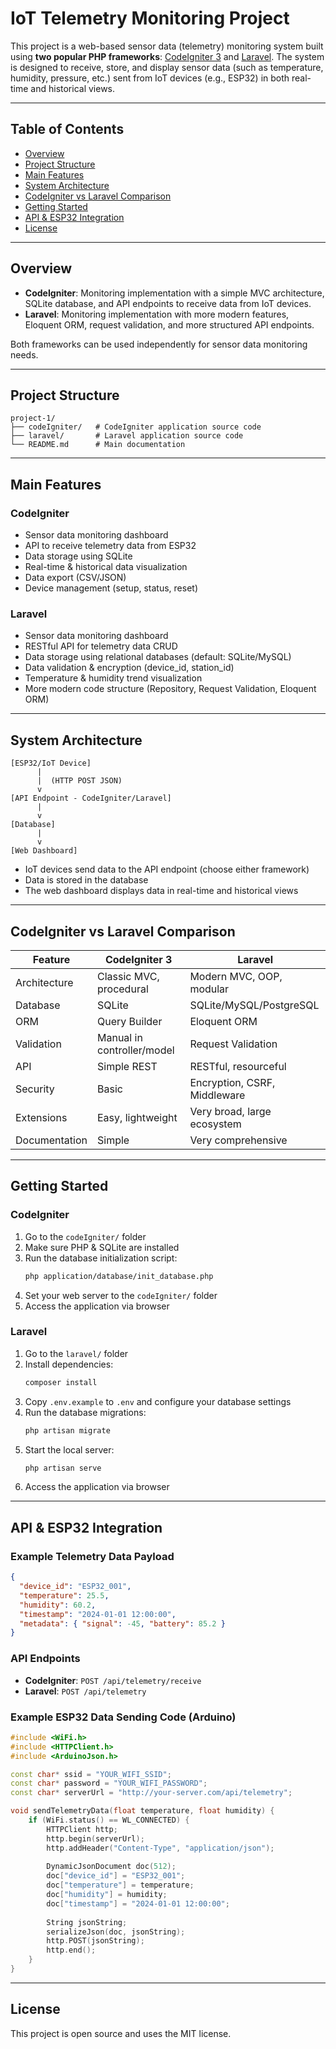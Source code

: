 # IoT Telemetry Monitoring Project

This project is a web-based sensor data (telemetry) monitoring system built using **two popular PHP frameworks**: [CodeIgniter 3](https://codeigniter.com/) and [Laravel](https://laravel.com/). The system is designed to receive, store, and display sensor data (such as temperature, humidity, pressure, etc.) sent from IoT devices (e.g., ESP32) in both real-time and historical views.

---

## Table of Contents
- [Overview](#overview)
- [Project Structure](#project-structure)
- [Main Features](#main-features)
- [System Architecture](#system-architecture)
- [CodeIgniter vs Laravel Comparison](#codeigniter-vs-laravel-comparison)
- [Getting Started](#getting-started)
- [API & ESP32 Integration](#api--esp32-integration)
- [License](#license)

---

## Overview

- **CodeIgniter**: Monitoring implementation with a simple MVC architecture, SQLite database, and API endpoints to receive data from IoT devices.
- **Laravel**: Monitoring implementation with more modern features, Eloquent ORM, request validation, and more structured API endpoints.

Both frameworks can be used independently for sensor data monitoring needs.

---

## Project Structure

```
project-1/
├── codeIgniter/   # CodeIgniter application source code
├── laravel/       # Laravel application source code
└── README.md      # Main documentation
```

---

## Main Features

### CodeIgniter
- Sensor data monitoring dashboard
- API to receive telemetry data from ESP32
- Data storage using SQLite
- Real-time & historical data visualization
- Data export (CSV/JSON)
- Device management (setup, status, reset)

### Laravel
- Sensor data monitoring dashboard
- RESTful API for telemetry data CRUD
- Data storage using relational databases (default: SQLite/MySQL)
- Data validation & encryption (device_id, station_id)
- Temperature & humidity trend visualization
- More modern code structure (Repository, Request Validation, Eloquent ORM)

---

## System Architecture

```
[ESP32/IoT Device]
      |
      |  (HTTP POST JSON)
      v
[API Endpoint - CodeIgniter/Laravel]
      |
      v
[Database]
      |
      v
[Web Dashboard]
```

- IoT devices send data to the API endpoint (choose either framework)
- Data is stored in the database
- The web dashboard displays data in real-time and historical views

---

## CodeIgniter vs Laravel Comparison

| Feature              | CodeIgniter 3                | Laravel                      |
|----------------------|------------------------------|------------------------------|
| Architecture         | Classic MVC, procedural      | Modern MVC, OOP, modular     |
| Database             | SQLite                       | SQLite/MySQL/PostgreSQL      |
| ORM                  | Query Builder                | Eloquent ORM                 |
| Validation           | Manual in controller/model   | Request Validation           |
| API                  | Simple REST                  | RESTful, resourceful         |
| Security             | Basic                        | Encryption, CSRF, Middleware |
| Extensions           | Easy, lightweight            | Very broad, large ecosystem  |
| Documentation        | Simple                       | Very comprehensive           |

---

## Getting Started

### CodeIgniter
1. Go to the `codeIgniter/` folder
2. Make sure PHP & SQLite are installed
3. Run the database initialization script:
   ```bash
   php application/database/init_database.php
   ```
4. Set your web server to the `codeIgniter/` folder
5. Access the application via browser

### Laravel
1. Go to the `laravel/` folder
2. Install dependencies:
   ```bash
   composer install
   ```
3. Copy `.env.example` to `.env` and configure your database settings
4. Run the database migrations:
   ```bash
   php artisan migrate
   ```
5. Start the local server:
   ```bash
   php artisan serve
   ```
6. Access the application via browser

---

## API & ESP32 Integration

### Example Telemetry Data Payload
```json
{
  "device_id": "ESP32_001",
  "temperature": 25.5,
  "humidity": 60.2,
  "timestamp": "2024-01-01 12:00:00",
  "metadata": { "signal": -45, "battery": 85.2 }
}
```

### API Endpoints
- **CodeIgniter**: `POST /api/telemetry/receive`
- **Laravel**: `POST /api/telemetry`

### Example ESP32 Data Sending Code (Arduino)
```cpp
#include <WiFi.h>
#include <HTTPClient.h>
#include <ArduinoJson.h>

const char* ssid = "YOUR_WIFI_SSID";
const char* password = "YOUR_WIFI_PASSWORD";
const char* serverUrl = "http://your-server.com/api/telemetry";

void sendTelemetryData(float temperature, float humidity) {
    if (WiFi.status() == WL_CONNECTED) {
        HTTPClient http;
        http.begin(serverUrl);
        http.addHeader("Content-Type", "application/json");
        
        DynamicJsonDocument doc(512);
        doc["device_id"] = "ESP32_001";
        doc["temperature"] = temperature;
        doc["humidity"] = humidity;
        doc["timestamp"] = "2024-01-01 12:00:00";
        
        String jsonString;
        serializeJson(doc, jsonString);
        http.POST(jsonString);
        http.end();
    }
}
```

---

## License

This project is open source and uses the MIT license.
